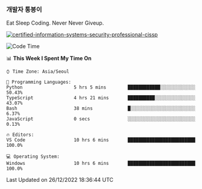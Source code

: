 ### 개발자 통붕이
Eat Sleep Coding.
Never Never Giveup.

[![certified-information-systems-security-professional-cissp](https://user-images.githubusercontent.com/44606727/157613689-acd84ec6-5f8f-4e79-89d9-a8d51f033634.png)](https://www.credly.com/badges/f394a010-85a0-450b-9136-8043af01d71c/public_url)

<!--START_SECTION:waka-->
![Code Time](http://img.shields.io/badge/Code%20Time-1%2C344%20hrs%202%20mins-blue)

📊 **This Week I Spent My Time On** 

```text
⌚︎ Time Zone: Asia/Seoul

💬 Programming Languages: 
Python                   5 hrs 5 mins        ████████████░░░░░░░░░░░░░   50.43% 
TypeScript               4 hrs 21 mins       ██████████░░░░░░░░░░░░░░░   43.07% 
Bash                     38 mins             █░░░░░░░░░░░░░░░░░░░░░░░░   6.37% 
JavaScript               0 secs              ░░░░░░░░░░░░░░░░░░░░░░░░░   0.13%

🔥 Editors: 
VS Code                  10 hrs 6 mins       █████████████████████████   100.0%

💻 Operating System: 
Windows                  10 hrs 6 mins       █████████████████████████   100.0%

```


 Last Updated on 26/12/2022 18:36:44 UTC
<!--END_SECTION:waka-->
